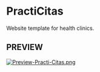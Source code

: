 # PractiCitas
Website template for health clinics.

## PREVIEW

[![Preview-Practi-Citas.png](https://i.postimg.cc/RVgJsrMb/Preview-Practi-Citas.png)](https://postimg.cc/7fTLhWJg)
